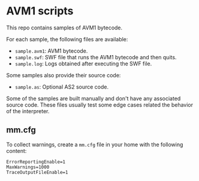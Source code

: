 # AVM1 scripts

This repo contains samples of AVM1 bytecode.

For each sample, the following files are available:
- `sample.avm1`: AVM1 bytecode.
- `sample.swf`: SWF file that runs the AVM1 bytecode and then quits.
- `sample.log`: Logs obtained after executing the SWF file.

Some samples also provide their source code:
- `sample.as`: Optional AS2 source code.

Some of the samples are built manually and don't have any associated source
code. These files usually test some edge cases related the behavior of the
interpreter.

## mm.cfg

To collect warnings, create a `mm.cfg` file in your home with the following content:

```
ErrorReportingEnable=1
MaxWarnings=1000
TraceOutputFileEnable=1
```

<!--
Throttling (Linux):
```
mkfifo main.fifo
pv --rate-limit 5 main.swf > main.fifo
flashplayerdebugger main.fifo
```
-->
